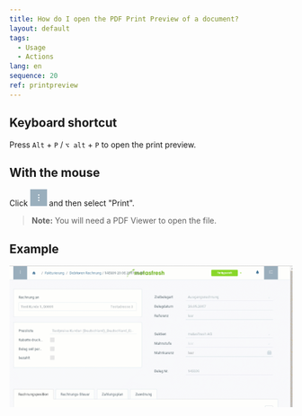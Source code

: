 ```yaml
---
title: How do I open the PDF Print Preview of a document?
layout: default
tags:
  - Usage
  - Actions
lang: en
sequence: 20
ref: printpreview
---
```


## Keyboard shortcut
Press `Alt` + `P` / `⌥ alt` + `P` to open the print preview.

## With the mouse
Click ![](assets/actionsmenu_WebUI.png) and then select "Print".
 >**Note:** You will need a PDF Viewer to open the file.

## Example
![](../DE/assets/druckvorschau.gif)
